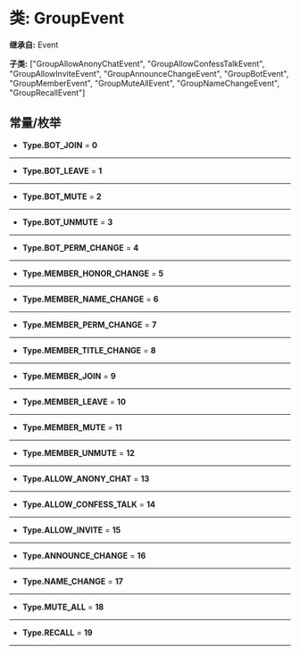 # 类: GroupEvent  
  
**继承自:** Event  
  
**子类:** ["GroupAllowAnonyChatEvent", "GroupAllowConfessTalkEvent", "GroupAllowInviteEvent", "GroupAnnounceChangeEvent", "GroupBotEvent", "GroupMemberEvent", "GroupMuteAllEvent", "GroupNameChangeEvent", "GroupRecallEvent"]  
  
## 常量/枚举  
  
- **Type.BOT_JOIN** = **0**  
  
---  
  
- **Type.BOT_LEAVE** = **1**  
  
---  
  
- **Type.BOT_MUTE** = **2**  
  
---  
  
- **Type.BOT_UNMUTE** = **3**  
  
---  
  
- **Type.BOT_PERM_CHANGE** = **4**  
  
---  
  
- **Type.MEMBER_HONOR_CHANGE** = **5**  
  
---  
  
- **Type.MEMBER_NAME_CHANGE** = **6**  
  
---  
  
- **Type.MEMBER_PERM_CHANGE** = **7**  
  
---  
  
- **Type.MEMBER_TITLE_CHANGE** = **8**  
  
---  
  
- **Type.MEMBER_JOIN** = **9**  
  
---  
  
- **Type.MEMBER_LEAVE** = **10**  
  
---  
  
- **Type.MEMBER_MUTE** = **11**  
  
---  
  
- **Type.MEMBER_UNMUTE** = **12**  
  
---  
  
- **Type.ALLOW_ANONY_CHAT** = **13**  
  
---  
  
- **Type.ALLOW_CONFESS_TALK** = **14**  
  
---  
  
- **Type.ALLOW_INVITE** = **15**  
  
---  
  
- **Type.ANNOUNCE_CHANGE** = **16**  
  
---  
  
- **Type.NAME_CHANGE** = **17**  
  
---  
  
- **Type.MUTE_ALL** = **18**  
  
---  
  
- **Type.RECALL** = **19**  
  
---  
  

